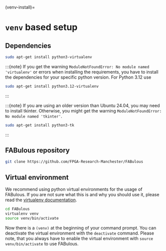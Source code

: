 (venv-install)=
# `venv` based setup

## Dependencies

```bash
sudo apt-get install python3-virtualenv
```

:::{note}
If you get the warning `ModuleNotFoundError: No module named 'virtualenv'`
or errors when installing the requirements, you have to install the
dependencies for your specific python version. For Python 3.12 use

```bash
sudo apt-get install python3.12-virtualenv
```

:::

:::{note}
If you are using an older version than Ubuntu 24.04, you may need to install tkinter.
Otherwise, you might get the warning `ModuleNotFoundError: No module named 'tkinter'`.

```bash
sudo apt-get install python3-tk
```

:::

## FABulous repository

```bash
git clone https://github.com/FPGA-Research-Manchester/FABulous
```

## Virtual environment

We recommend using python virtual environments for the usage of FABulous.
If you are not sure what this is and why you should use it, please read the
[virtualenv documentation](https://virtualenv.pypa.io/en/latest/index.html).

```bash
cd FABulous
virtualenv venv
source venv/bin/activate

```

Now there is a `(venv)` at the beginning of your command prompt.
You can deactivate the virtual environment with the `deactivate` command.
Please note, that you always have to enable the virtual environment
with `source venv/bin/activate` to use FABulous.
